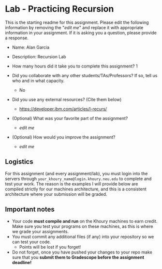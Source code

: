 # Lab - Practicing Recursion

This is the starting readme for this assignment.  Please edit the following information by removing the "*edit me*" and replace it with appropriate information in your assignment. If it is asking you a question, please provide a response.

- Name: Alan Garcia

- Description: Recursion Lab

- How many hours did it take you to complete this assignment? 1

- Did you collaborate with any other students/TAs/Professors? If so, tell us who and in what capacity.
  - No

- Did you use any external resources? (Cite them below)
  - https://developer.ibm.com/articles/l-recurs/

- (Optional) What was your favorite part of the assignment? 

  - *edit me*

- (Optional) How would you improve the assignment? 
  - *edit me*

## Logistics

For this assignment (and every assignment/lab), you must login into the servers through `your_khoury_name@login.khoury.neu.edu` to complete and test your work. The reason is the examples I will provide below are compiled strictly for our machines architecture, and this is a consistent architecture where your submission will be graded.

## Important notes

* Your code **must compile and run** on the Khoury machines to earn credit. Make sure you test your programs on these machines, as this is where we grade your assignments.
* You must commit any additional files (if any) into your repository so we can test your code.
  * Points will be lost if you forget!
* Do not forget, once you have pushed your changes to your repo make sure that you **submit them to Gradescope before the assignment deadline!**

